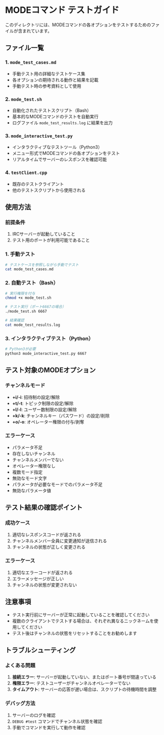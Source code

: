 # MODEコマンド テストガイド

このディレクトリには、MODEコマンドの各オプションをテストするためのファイルが含まれています。

## ファイル一覧

### 1. `mode_test_cases.md`
- 手動テスト用の詳細なテストケース集
- 各オプションの期待される動作と結果を記載
- 手動テスト時の参考資料として使用

### 2. `mode_test.sh`
- 自動化されたテストスクリプト（Bash）
- 基本的なMODEコマンドのテストを自動実行
- ログファイル `mode_test_results.log` に結果を出力

### 3. `mode_interactive_test.py`
- インタラクティブなテストツール（Python3）
- メニュー形式でMODEコマンドの各オプションをテスト
- リアルタイムでサーバーのレスポンスを確認可能

### 4. `testClient.cpp`
- 既存のテストクライアント
- 他のテストスクリプトから使用される

## 使用方法

### 前提条件
1. IRCサーバーが起動していること
2. テスト用のポートが利用可能であること

### 1. 手動テスト
```bash
# テストケースを参照しながら手動でテスト
cat mode_test_cases.md
```

### 2. 自動テスト（Bash）
```bash
# 実行権限を付与
chmod +x mode_test.sh

# テスト実行（ポート6667の場合）
./mode_test.sh 6667

# 結果確認
cat mode_test_results.log
```

### 3. インタラクティブテスト（Python）
```bash
# Python3が必要
python3 mode_interactive_test.py 6667
```

## テスト対象のMODEオプション

### チャンネルモード
- **+i/-i**: 招待制の設定/解除
- **+t/-t**: トピック制限の設定/解除
- **+l/-l**: ユーザー数制限の設定/解除
- **+k/-k**: チャンネルキー（パスワード）の設定/削除
- **+o/-o**: オペレーター権限の付与/剥奪

### エラーケース
- パラメータ不足
- 存在しないチャンネル
- チャンネルメンバーでない
- オペレーター権限なし
- 複数モード指定
- 無効なモード文字
- パラメータが必要なモードでのパラメータ不足
- 無効なパラメータ値

## テスト結果の確認ポイント

### 成功ケース
1. 適切なレスポンスコードが返される
2. チャンネルメンバー全員に変更通知が送信される
3. チャンネルの状態が正しく変更される

### エラーケース
1. 適切なエラーコードが返される
2. エラーメッセージが正しい
3. チャンネルの状態が変更されない

## 注意事項

- テスト実行前にサーバーが正常に起動していることを確認してください
- 複数のクライアントでテストする場合は、それぞれ異なるニックネームを使用してください
- テスト後はチャンネルの状態をリセットすることをお勧めします

## トラブルシューティング

### よくある問題
1. **接続エラー**: サーバーが起動していない、またはポート番号が間違っている
2. **権限エラー**: テストユーザーがチャンネルオペレーターでない
3. **タイムアウト**: サーバーの応答が遅い場合は、スクリプトの待機時間を調整

### デバッグ方法
1. サーバーのログを確認
2. `DEBUG #test` コマンドでチャンネル状態を確認
3. 手動でコマンドを実行して動作を確認
